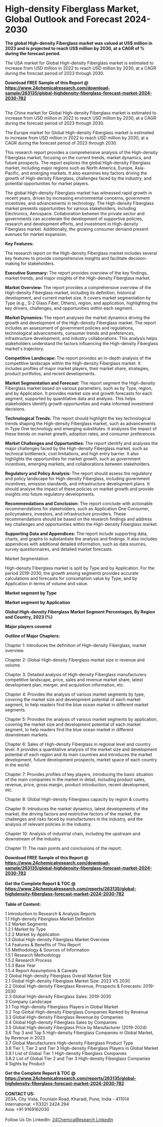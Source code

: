 <h1>High-density Fiberglass Market, Global Outlook and Forecast 2024-2030</h1><p><strong>The global High-density Fiberglass market was valued at US$ million in 2023 and is projected to reach US$ million by 2030, at a CAGR of % during the forecast period.</strong></p><p>
</p><p>The USA market for Global High-density Fiberglass market is estimated to increase from USD million in 2022 to reach USD million by 2030, at a CAGR during the forecast period of 2023 through 2030.</p><div><b>Download FREE Sample of this Report @ 
            <a href="https://www.24chemicalresearch.com/download-sample/263135/global-highdensity-fiberglass-forecast-market-2024-2030-782">
            https://www.24chemicalresearch.com/download-sample/263135/global-highdensity-fiberglass-forecast-market-2024-2030-782</a></b></div><br><p>
</p><p>The China market for Global High-density Fiberglass market is estimated to increase from USD million in 2022 to reach USD million by 2030, at a CAGR during the forecast period of 2023 through 2030.</p><p>
</p><p>The Europe market for Global High-density Fiberglass market is estimated to increase from USD million in 2022 to reach USD million by 2030, at a CAGR during the forecast period of 2023 through 2030.</p><p>
</p><p>This research report provides a comprehensive analysis of the High-density Fiberglass market, focusing on the current trends, market dynamics, and future prospects. The report explores the global High-density Fiberglass market, including major regions such as North America, Europe, Asia-Pacific, and emerging markets. It also examines key factors driving the growth of High-density Fiberglass, challenges faced by the industry, and potential opportunities for market players.</p><p>
The global High-density Fiberglass market has witnessed rapid growth in recent years, driven by increasing environmental concerns, government incentives, and advancements in technology. The High-density Fiberglass market presents opportunities for various stakeholders, including Electronics, Aerospace. Collaboration between the private sector and governments can accelerate the development of supportive policies, research and development efforts, and investment in High-density Fiberglass market. Additionally, the growing consumer demand present avenues for market expansion.</p><p>
<strong>Key Features:</strong></p><p>
The research report on the High-density Fiberglass market includes several key features to provide comprehensive insights and facilitate decision-making for stakeholders.</p><p>
<strong>Executive Summary: </strong>The report provides overview of the key findings, market trends, and major insights of the High-density Fiberglass market.</p><p>
<strong>Market Overview:</strong> The report provides a comprehensive overview of the High-density Fiberglass market, including its definition, historical development, and current market size. It covers market segmentation by Type (e.g., S-2 Glass Fiber, Others), region, and application, highlighting the key drivers, challenges, and opportunities within each segment.</p><p>
<strong>Market Dynamics: </strong>The report analyses the market dynamics driving the growth and development of the High-density Fiberglass market. The report includes an assessment of government policies and regulations, technological advancements, consumer trends and preferences, infrastructure development, and industry collaborations. This analysis helps stakeholders understand the factors influencing the High-density Fiberglass market's trajectory.</p><p>
<strong>Competitive Landscape: </strong>The report provides an in-depth analysis of the competitive landscape within the High-density Fiberglass market. It includes profiles of major market players, their market share, strategies, product portfolios, and recent developments.</p><p>
<strong>Market Segmentation and Forecast:</strong> The report segment the High-density Fiberglass market based on various parameters, such as by Type, region, and by Application. It provides market size and growth forecasts for each segment, supported by quantitative data and analysis. This helps stakeholders identify growth opportunities and make informed investment decisions.</p><p>
<strong>Technological Trends:</strong> The report should highlight the key technological trends shaping the High-density Fiberglass market, such as advancements in Type One technology and emerging substitutes. It analyses the impact of these trends on market growth, adoption rates, and consumer preferences.</p><p>
<strong>Market Challenges and Opportunities: </strong>The report identify and analyses the major challenges faced by the High-density Fiberglass market, such as technical bottleneck, cost limitations, and high entry barrier. It also highlights the opportunities for market growth, such as government incentives, emerging markets, and collaborations between stakeholders.</p><p>
<strong>Regulatory and Policy Analysis: </strong>The report should assess the regulatory and policy landscape for High-density Fiberglass, including government incentives, emission standards, and infrastructure development plans. It should analyse the impact of these policies on market growth and provide insights into future regulatory developments.</p><p>
<strong>Recommendations and Conclusion:</strong> The report conclude with actionable recommendations for stakeholders, such as Application One Consumer, policymakers, investors, and infrastructure providers. These recommendations should be based on the research findings and address key challenges and opportunities within the High-density Fiberglass market.</p><p>
<strong>Supporting Data and Appendices:</strong> The report include supporting data, charts, and graphs to substantiate the analysis and findings. It also includes appendices with additional detailed information, such as data sources, survey questionnaires, and detailed market forecasts.</p><p>
Market Segmentation</p><p>
High-density Fiberglass market is split by Type and by Application. For the period 2019-2030, the growth among segments provides accurate calculations and forecasts for consumption value by Type, and by Application in terms of volume and value.</p><p>
<strong>Market segment by Type</strong></p><p>
</p><p>
</p><p><strong>Market segment by Application</strong></p><p>
</p><p>
</p><p><strong>Global High-density Fiberglass Market Segment Percentages, By Region and Country, 2023 (%)</strong></p><p>
</p><p>
</p><p></p><p>
</p><p><strong>Major players covered</strong></p><p>
</p><p>
</p><p><strong>Outline of Major Chapters:</strong></p><p>
Chapter 1: Introduces the definition of High-density Fiberglass, market overview.</p><p>
Chapter 2: Global High-density Fiberglass market size in revenue and volume.</p><p>
Chapter 3: Detailed analysis of High-density Fiberglass manufacturers competitive landscape, price, sales and revenue market share, latest development plan, merger, and acquisition information, etc.</p><p>
Chapter 4: Provides the analysis of various market segments by type, covering the market size and development potential of each market segment, to help readers find the blue ocean market in different market segments.</p><p>
Chapter 5: Provides the analysis of various market segments by application, covering the market size and development potential of each market segment, to help readers find the blue ocean market in different downstream markets.</p><p>
Chapter 6: Sales of High-density Fiberglass in regional level and country level. It provides a quantitative analysis of the market size and development potential of each region and its main countries and introduces the market development, future development prospects, market space of each country in the world.</p><p>
Chapter 7: Provides profiles of key players, introducing the basic situation of the main companies in the market in detail, including product sales, revenue, price, gross margin, product introduction, recent development, etc.</p><p>
Chapter 8: Global High-density Fiberglass capacity by region &amp; country.</p><p>
Chapter 9: Introduces the market dynamics, latest developments of the market, the driving factors and restrictive factors of the market, the challenges and risks faced by manufacturers in the industry, and the analysis of relevant policies in the industry.</p><p>
Chapter 10: Analysis of industrial chain, including the upstream and downstream of the industry.</p><p>
Chapter 11: The main points and conclusions of the report.</p><div><b>Download FREE Sample of this Report @ 
            <a href="https://www.24chemicalresearch.com/download-sample/263135/global-highdensity-fiberglass-forecast-market-2024-2030-782">
            https://www.24chemicalresearch.com/download-sample/263135/global-highdensity-fiberglass-forecast-market-2024-2030-782</a></b></div><br><div><b>Get the Complete Report & TOC @ 
            <a href="https://www.24chemicalresearch.com/reports/263135/global-highdensity-fiberglass-forecast-market-2024-2030-782">
            https://www.24chemicalresearch.com/reports/263135/global-highdensity-fiberglass-forecast-market-2024-2030-782</a></b></div><br>
            <b>Table of Content:</b><p>1 Introduction to Research & Analysis Reports<br />
    1.1 High-density Fiberglass Market Definition<br />
    1.2 Market Segments<br />
        1.2.1 Market by Type<br />
        1.2.2 Market by Application<br />
    1.3 Global High-density Fiberglass Market Overview<br />
    1.4 Features & Benefits of This Report<br />
    1.5 Methodology & Sources of Information<br />
        1.5.1 Research Methodology<br />
        1.5.2 Research Process<br />
        1.5.3 Base Year<br />
        1.5.4 Report Assumptions & Caveats<br />
2 Global High-density Fiberglass Overall Market Size<br />
    2.1 Global High-density Fiberglass Market Size: 2023 VS 2030<br />
    2.2 Global High-density Fiberglass Revenue, Prospects & Forecasts: 2019-2030<br />
    2.3 Global High-density Fiberglass Sales: 2019-2030<br />
3 Company Landscape<br />
    3.1 Top High-density Fiberglass Players in Global Market<br />
    3.2 Top Global High-density Fiberglass Companies Ranked by Revenue<br />
    3.3 Global High-density Fiberglass Revenue by Companies<br />
    3.4 Global High-density Fiberglass Sales by Companies<br />
    3.5 Global High-density Fiberglass Price by Manufacturer (2019-2024)<br />
    3.6 Top 3 and Top 5 High-density Fiberglass Companies in Global Market, by Revenue in 2023<br />
    3.7 Global Manufacturers High-density Fiberglass Product Type<br />
    3.8 Tier 1, Tier 2 and Tier 3 High-density Fiberglass Players in Global Market<br />
        3.8.1 List of Global Tier 1 High-density Fiberglass Companies<br />
        3.8.2 List of Global Tier 2 and Tier 3 High-density Fiberglass Companies<br />
4 Sights by Product</p><div><b>Get the Complete Report & TOC @ 
            <a href="https://www.24chemicalresearch.com/reports/263135/global-highdensity-fiberglass-forecast-market-2024-2030-782">
            https://www.24chemicalresearch.com/reports/263135/global-highdensity-fiberglass-forecast-market-2024-2030-782</a></b></div><br><b>CONTACT US:</b><br>
            203A, City Vista, Fountain Road, Kharadi, Pune, India - 411014<br>
            International: +1(332) 2424 294<br>
            Asia: +91 9169162030 <br><br>
            Follow Us On LinkedIn: <a href="https://www.linkedin.com/company/24chemicalresearch/">24ChemicalResearch LinkedIn</a>